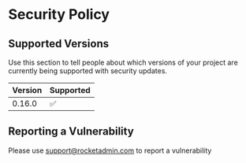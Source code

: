 # Security Policy

## Supported Versions

Use this section to tell people about which versions of your project are
currently being supported with security updates.

| Version | Supported          |
| ------- | ------------------ |
| 0.16.0   | :white_check_mark: |


## Reporting a Vulnerability

Please use support@rocketadmin.com to report a vulnerability
